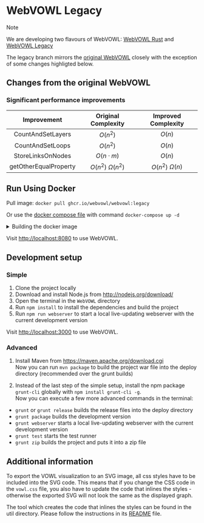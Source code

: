 # WebVOWL Legacy
> [!NOTE]
> We are developing two flavours of WebVOWL: [WebVOWL Rust](https://github.com/WebVOWL/WebVOWL-Rust) and [WebVOWL Legacy](https://github.com/WebVOWL/WebVOWL-Legacy)

The legacy branch mirrors the [original WebVOWL](https://github.com/VisualDataWeb/WebVOWL) closely with the exception of some changes highligted below.

## Changes from the original WebVOWL

### Significant performance improvements
Improvement | Original Complexity | Improved Complexity
:---: | :---: | :---:
CountAndSetLayers | $O(n^2)$ | $O(n)$
CountAndSetLoops | $O(n^2)$ | $O(n)$
StoreLinksOnNodes | $O(n \cdot m)$ | $O(n)$
getOtherEqualProperty | $O(n^2)$ $\Omega(n^2)$ | $O(n^2)$ $\Omega(n)$

## Run Using Docker
Pull image: `docker pull ghcr.io/webvowl/webvowl:legacy`  

Or use the [docker compose file](/docker-compose.yml) with command `docker-compose up -d`

<details>
<summary>Building the docker image</summary>
Make sure you are inside the `WebVOWL` directory and you have Docker installed.  
Run the following command to build the docker image:

`docker build . -t webvowl:legacy_dev`

Run the following command to run WebVOWL at port 8080.

`docker-compose up -d`
</details>

Visit [http://localhost:8080](http://localhost:8080) to use WebVOWL.

## Development setup

### Simple
1. Clone the project locally
2. Download and install Node.js from http://nodejs.org/download/
3. Open the terminal in the `WebVOWL` directory
4. Run `npm install` to install the dependencies and build the project
5. Run `npm run webserver` to start a local live-updating webserver with the current development version

Visit [http://localhost:3000](http://localhost:3000) to use WebVOWL.

### Advanced ###
1. Install Maven from https://maven.apache.org/download.cgi  
Now you can run `mvn package` to build the project war file into the deploy directory (recommended over the grunt builds)

3. Instead of the last step of the simple setup, install the npm package `grunt-cli` globally with `npm install grunt-cli -g`.  
Now you can execute a few more advanced commands in the terminal:

* `grunt` or `grunt release` builds the release files into the deploy directory
* `grunt package` builds the development version
* `grunt webserver` starts a local live-updating webserver with the current development version
* `grunt test` starts the test runner
* `grunt zip` builds the project and puts it into a zip file


Additional information
----------------------

To export the VOWL visualization to an SVG image, all css styles have to be included into the SVG code.
This means that if you change the CSS code in the `vowl.css` file, you also have to update the code that
inlines the styles - otherwise the exported SVG will not look the same as the displayed graph.

The tool which creates the code that inlines the styles can be found in the util directory. Please
follow the instructions in its [README](util/VowlCssToD3RuleConverter/README.md) file.
